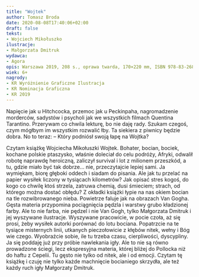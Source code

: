 ```yaml
---
title: "Wojtek"
author: Tomasz Broda
date: 2020-08-08T17:40:06+02:00
draft: false
tekst:
- Wojciech Mikołuszko
ilustracje:
- Małgorzata Dmitruk
wydawca:
- Agora
opis: Warszawa 2019, 208 s., oprawa twarda, 170×220 mm, ISBN 978-83-268-2947-5
wiek: 6+
nagrody:
- KR Wyróżnienie Graficzne Ilustracja
- KR Nominacja Graficzna
- KR 2019
---
```

Napięcie jak u Hitchcocka, przemoc jak u Peckinpaha, nagromadzenie morderców, sadystów i psycholi jak we wszystkich filmach Quentina Tarantino. Przerywam co chwila lekturę, bo nie daję rady. Szukam czegoś, czym mógłbym im wszystkim rozwalić łby. Ta siekiera z piwnicy będzie dobra. No to teraz: – Który podniósł swoją łapę na Wojtka?

Czytam książkę Wojciecha Mikołuszki Wojtek. Bohater, bocian, bociek, kochane polskie ptaszysko, właśnie doleciał do celu podróży, Afryki, odwalił robotę naprawdę heroiczną, zaliczył survival i lot z milionem przeszkód, a tu, gdzie miało być tak dobrze… nie, przeczytajcie lepiej sami. Ja wymiękam, biorę głęboki oddech i siadam do pisania. Ale jak tu przelać na papier wysiłek liczony w tysiącach kilometrów? Jak opisać stres kogoś, do kogo co chwilę ktoś strzela, zatruwa chemią, dusi śmieciem; strach, od którego można dostać obłędu? Z okładki książki łypie na nas okiem bocian na tle rozwibrowanego nieba. Powietrze faluje jak na obrazach Van Gogha. Gęsta materia przypomina pociągnięcia pędzla i warstwy grubo kładzionej farby. Ale to nie farba, nie pędzel i nie Van Gogh, tylko Małgorzata Dmitruk i jej wyszywane ilustracje. Wyszywane pracowicie, w pocie czoła, aż się prosi, żeby wysiłek autorki porównać do lotu bociana. Popatrzcie na te tysiące misternych linii, utkanych pieczołowicie z kłębów nitek, wełny i Bóg wie czego. Wyobraźcie sobie, ile tu trzeba czasu, cierpliwości, dyscypliny. Ja się poddaję już przy próbie nawlekania igły. Ale to nie są równo prowadzone ściegi, lecz ekspresyjna materia, której bliżej do Pollocka niż do haftu z Cepelii. Tu gęsto nie tylko od nitek, ale i od emocji. Czytam tę książkę i czuję nie tylko każde machnięcie bocianiego skrzydła, ale też każdy ruch igły Małgorzaty Dmitruk. 
